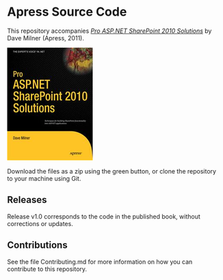 # Apress Source Code

This repository accompanies [*Pro ASP.NET SharePoint 2010 Solutions*](http://www.apress.com/9781430231110) by Dave Milner (Apress, 2011).

![Cover image](9781430231110.jpg)

Download the files as a zip using the green button, or clone the repository to your machine using Git.

## Releases

Release v1.0 corresponds to the code in the published book, without corrections or updates.

## Contributions

See the file Contributing.md for more information on how you can contribute to this repository.
